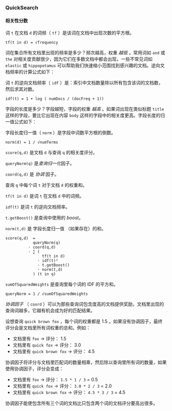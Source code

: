 ### QuickSearch

#### 相关性分数

词 `t` 在文档 `d` 的词频（ `tf` ）是该词在文档中出现次数的平方根。

```
tf(t in d) = √frequency 
```

词在集合所有文档里出现的频率是多少？频次越高，权重 *越低* 。常用词如 `and` 或 `the` 对相关度贡献很少，因为它们在多数文档中都会出现，一些不常见词如 `elastic` 或 `hippopotamus`
可以帮助我们快速缩小范围找到感兴趣的文档。逆向文档频率的计算公式如下：

词 `t` 的逆向文档频率（ `idf` ）是：索引中文档数量除以所有包含该词的文档数，然后求其对数。

```
idf(t) = 1 + log ( numDocs / (docFreq + 1)) 
```

字段的长度是多少？字段越短，字段的权重 *越高* 。如果词出现在类似标题 `title` 这样的字段，要比它出现在内容 `body` 这样的字段中的相关度更高。字段长度的归一值公式如下：

字段长度归一值（ `norm` ）是字段中词数平方根的倒数。

```
norm(d) = 1 / √numTerms 
```

`score(q,d)` 是文档 `d` 与查询 `q` 的相关度评分。

`queryNorm(q)` 是*查询归一化*因子。

`coord(q,d)` 是 *协调* 因子。

查询 `q` 中每个词 `t` 对于文档 `d` 的权重和。

`tf(t in d)` 是词 `t` 在文档 `d` 中的词频。

`idf(t)` 是词 `t` 的逆向文档频率。

`t.getBoost()` 是查询中使用的 *boost*。

`norm(t,d)` 是 字段长度归一值 （如果存在）的和。

```
score(q,d)  =  
            queryNorm(q)  
          · coord(q,d)    
          · ∑ (           
                tf(t in d)   
              · idf(t)²      
              · t.getBoost() 
              · norm(t,d)    
            ) (t in q)    
```

`sumOfSquaredWeights` 是查询里每个词的 IDF 的平方和。

```
queryNorm = 1 / √sumOfSquaredWeights 
```

*协调因子* （ `coord` ）可以为那些查询词包含度高的文档提供奖励，文档里出现的查询词越多，它越有机会成为好的匹配结果。

设想查询 `quick brown fox` ，每个词的权重都是 1.5 。如果没有协调因子，最终评分会是文档里所有词权重的总和。例如：

- 文档里有 `fox` → 评分： 1.5
- 文档里有 `quick fox` → 评分： 3.0
- 文档里有 `quick brown fox` → 评分： 4.5

协调因子将评分与文档里匹配词的数量相乘，然后除以查询里所有词的数量，如果使用协调因子，评分会变成：

- 文档里有 `fox` → 评分： `1.5 * 1 / 3` = 0.5
- 文档里有 `quick fox` → 评分： `3.0 * 2 / 3` = 2.0
- 文档里有 `quick brown fox` → 评分： `4.5 * 3 / 3` = 4.5

协调因子能使包含所有三个词的文档比只包含两个词的文档评分要高出很多。